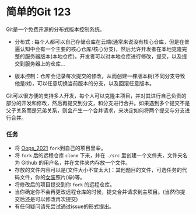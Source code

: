 # 简单的Git 123

Git是一个免费开源的分布式版本控制系统。

- 分布式 : 每个人都可以自己存储仓库在云端(通常来说没有核心仓库，但是在普遍认知中会有一个主要的核心仓库/核心分支)，然后允许开发者在本地克隆完整的服务器版本(本地仓库)。开发者可以对本地仓库进行修改，提交，以及提交到服务器上的仓库...

- 版本控制：仓库会记录每次提交的修改，从而创建一棵版本树(不同分支导致他是树)，可以任意切换当前版本的分支，以及回滚任意版本。

Git可以很方便的支持多人开发，每个人可以克隆主项目，并对其进行自己负责的部分的开发和修改，然后再提交到分支，和分支进行合并。如果遇到多个提交不是父子关系而是兄弟关系，则会产生一个合并请求，来决定如何将两个提交与分支进行合并。

### 任务

- 将 [Oops_2021](https://github.com/oops-sdu/Oops_2021) `fork`到自己的项目里😀。
- 将 `fork` 后的远程仓库 `clone` 下来，并在 `./src` 里创建一个文件夹，文件夹名为 Github 的用户名，并在文件夹内存放一个文件。
- 存放的文件内容可以是(文件大小不宜太大)：其他题目的文件，可选任务的代码文件，你的[女装](https://github.com/komeiji-satori/Dress)照片(😀)等。
- 将修改后的项目提交到你 `fork` 的远程仓库。
- 当你确定你不会再更改远程仓库的时候，提交合并请求到主项目。(当然你提交后还是可以修改再次提交)
- 有任何疑问请先尝试通过issue的形式提出。
